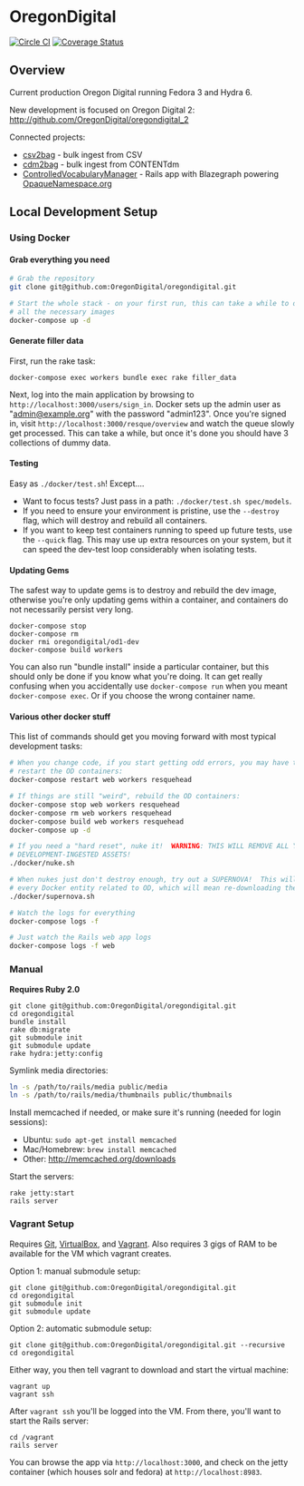 OregonDigital
=============

[![Circle CI](https://circleci.com/gh/OregonDigital/oregondigital.svg?style=svg)](https://circleci.com/gh/OregonDigital/oregondigital)
[![Coverage Status](https://coveralls.io/repos/OregonDigital/oregondigital/badge.png)](https://coveralls.io/r/OregonDigital/oregondigital)
<!--![BrowserStack Status](https://www.browserstack.com/automate/badge.svg?badge_key=<badge_key>)-->

Overview
-----
Current production Oregon Digital running Fedora 3 and Hydra 6.

New development is focused on Oregon Digital 2: http://github.com/OregonDigital/oregondigital_2

Connected projects:
  - [csv2bag](https://github.com/OregonDigital/csv2bag) - bulk ingest from CSV
  - [cdm2bag](https://github.com/OregonDigital/cdm2bag) - bulk ingest from CONTENTdm
  - [ControlledVocabularyManager](https://github.com/OregonDigital/ControlledVocabularyManager) - Rails app with Blazegraph powering [OpaqueNamespace.org](http://opaquenamespace.org/)


Local Development Setup
-----

### Using Docker

#### Grab everything you need

```bash
# Grab the repository
git clone git@github.com:OregonDigital/oregondigital.git

# Start the whole stack - on your first run, this can take a while to download
# all the necessary images
docker-compose up -d
```

#### Generate filler data

First, run the rake task:

    docker-compose exec workers bundle exec rake filler_data

Next, log into the main application by browsing to
`http://localhost:3000/users/sign_in`.  Docker sets up the admin user as
"admin@example.org" with the password "admin123".  Once you're signed in, visit
`http://localhost:3000/resque/overview` and watch the queue slowly get
processed.  This can take a while, but once it's done you should have 3
collections of dummy data.

#### Testing

Easy as `./docker/test.sh`!  Except....

- Want to focus tests?  Just pass in a path: `./docker/test.sh spec/models`.
- If you need to ensure your environment is pristine, use the `--destroy` flag,
  which will destroy and rebuild all containers.
- If you want to keep test containers running to speed up future tests, use the
  `--quick` flag.  This may use up extra resources on your system, but it can
  speed the dev-test loop considerably when isolating tests.

#### Updating Gems

The safest way to update gems is to destroy and rebuild the dev image,
otherwise you're only updating gems within a container, and containers do not
necessarily persist very long.

    docker-compose stop
    docker-compose rm
    docker rmi oregondigital/od1-dev
    docker-compose build workers

You can also run "bundle install" inside a particular container, but this should
only be done if you know what you're doing.  It can get really confusing when you
accidentally use `docker-compose run` when you meant `docker-compose exec`.  Or
if you choose the wrong container name.

#### Various other docker stuff

This list of commands should get you moving forward with most typical
development tasks:

```bash
# When you change code, if you start getting odd errors, you may have to
# restart the OD containers:
docker-compose restart web workers resquehead

# If things are still "weird", rebuild the OD containers:
docker-compose stop web workers resquehead
docker-compose rm web workers resquehead
docker-compose build web workers resquehead
docker-compose up -d

# If you need a "hard reset", nuke it!  WARNING: THIS WILL REMOVE ALL YOUR
# DEVELOPMENT-INGESTED ASSETS!
./docker/nuke.sh

# When nukes just don't destroy enough, try out a SUPERNOVA!  This will remove
# every Docker entity related to OD, which will mean re-downloading the images:
./docker/supernova.sh

# Watch the logs for everything
docker-compose logs -f

# Just watch the Rails web app logs
docker-compose logs -f web
```

### Manual

**Requires Ruby 2.0**

    git clone git@github.com:OregonDigital/oregondigital.git
	cd oregondigital
	bundle install
	rake db:migrate
	git submodule init
	git submodule update
	rake hydra:jetty:config

Symlink media directories:

```bash
ln -s /path/to/rails/media public/media
ln -s /path/to/rails/media/thumbnails public/thumbnails
```

Install memcached if needed, or make sure it's running (needed for login sessions):

* Ubuntu: `sudo apt-get install memcached`
* Mac/Homebrew: `brew install memcached`
* Other: http://memcached.org/downloads

Start the servers:

    rake jetty:start
	rails server

### Vagrant Setup

Requires [Git](http://www.git-scm.com/),
[VirtualBox](https://www.virtualbox.org/), and
[Vagrant](http://www.vagrantup.com/).  Also requires 3 gigs of RAM to be
available for the VM which vagrant creates.

Option 1: manual submodule setup:

    git clone git@github.com:OregonDigital/oregondigital.git
    cd oregondigital
    git submodule init
    git submodule update

Option 2: automatic submodule setup:

    git clone git@github.com:OregonDigital/oregondigital.git --recursive
    cd oregondigital

Either way, you then tell vagrant to download and start the virtual machine:

    vagrant up
    vagrant ssh

After `vagrant ssh` you'll be logged into the VM.  From there, you'll want to
start the Rails server:

    cd /vagrant
    rails server

You can browse the app via `http://localhost:3000`, and check on the jetty
container (which houses solr and fedora) at `http://localhost:8983`.
